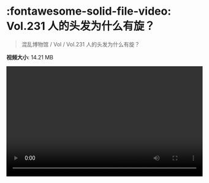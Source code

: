 # :fontawesome-solid-file-video: Vol.231 人的头发为什么有旋？

> 混乱博物馆 / Vol / Vol.231 人的头发为什么有旋？

**视频大小**: 14.21 MB

<video id="V-7d778e4f4d753156e16478bf38a69135" width="512" height="288" preload="none" playsinline webkit-playsinline></video>